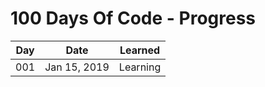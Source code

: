 # 100 Days Of Code - Progress

| Day | Date | Learned |
| --- | --- | --- |
| 001 | Jan 15, 2019 | Learning  |

